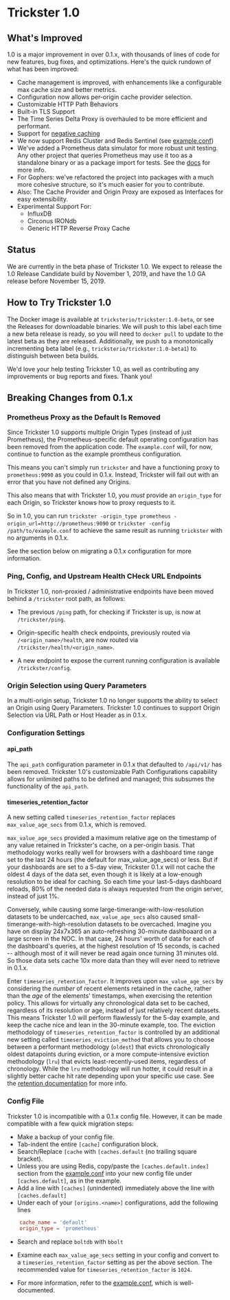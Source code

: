 # Trickster 1.0

## What's Improved

1.0 is a major improvement in over 0.1.x, with thousands of lines of code for new features, bug fixes, and optimizations. Here's the quick rundown of what has been improved:

- Cache management is improved, with enhancements like a configurable max cache size and better metrics.
- Configuration now allows per-origin cache provider selection.
- Customizable HTTP Path Behaviors
- Built-in TLS Support
- The Time Series Delta Proxy is overhauled to be more efficient and performant.
- Support for [negative caching](./negative-caching.md)
- We now support Redis Cluster and Redis Sentinel (see [example.conf](../cmd/trickster/conf/example.conf))
- We've added a Prometheus data simulator for more robust unit testing.  Any other project that queries Prometheus may use it too as a standalone binary or as a package import for tests. See the [docs](./promsim.md) for more info.
- For Gophers: we've refactored the project into packages with a much more cohesive structure, so it's much easier for you to contribute.
- Also: The Cache Provider and Origin Proxy are exposed as Interfaces for easy extensibility.
- Experimental Support For:
  - InfluxDB
  - Circonus IRONdb
  - Generic HTTP Reverse Proxy Cache

## Status

We are currently in the beta phase of Trickster 1.0. We expect to release the 1.0 Release Candidate build by November 1, 2019, and have the 1.0 GA release before November 15, 2019.

## How to Try Trickster 1.0

The Docker image is available at `tricksterio/trickster:1.0-beta`, or see the Releases for downloadable binaries. We will push to this label each time a new beta release is ready, so you will need to `docker pull` to update to the latest beta as they are released. Additionally, we push to a monotonically incrementing beta label (e.g., `tricksterio/trickster:1.0-beta1`) to distinguish between beta builds.

We'd love your help testing Trickster 1.0, as well as contributing any improvements or bug reports and fixes. Thank you!

## Breaking Changes from 0.1.x

### Prometheus Proxy as the Default Is Removed

Since Trickster 1.0 supports multiple Origin Types (instead of just Prometheus), the Prometheus-specific default operating configuration has been removed from the application code. The `example.conf` will, for now, continue to function as the example promtheus configuration.

This means you can't simply run `trickster` and have a functioning proxy to `prometheus:9090` as you could in 0.1.x. Instead, Trickster will fail out with an error that you have not defined any Origins.

This also means that with Trickster 1.0, you _must_ provide an `origin_type` for each Origin, so Trickster knows how to proxy requests to it.

 So in 1.0, you can run `trickster -origin_type prometheus -origin_url=http://prometheus:9090` or `trickster -config /path/to/example.conf` to achieve the same result as running `trickster` with no arguments in 0.1.x.

See the section below on migrating a 0.1.x configuration for more information.

### Ping, Config, and Upstream Health CHeck URL Endpoints

In Trickster 1.0, non-proxied / administrative endpoints have been moved behind a `/trickster` root path, as follows:

- The previous `/ping` path, for checking if Trickster is up, is now at `/trickster/ping`.

- Origin-specific health check endpoints, previously routed via `/<origin_name>/health`, are now routed via `/trickster/health/<origin_name>`.

- A new endpoint to expose the current running configuration is available `/trickster/config`.

### Origin Selection using Query Parameters

In a multi-origin setup, Trickster 1.0 no longer supports the ability to select an Origin using Query Parameters. Trickster 1.0 continues to support Origin Selection via URL Path or Host Header as in 0.1.x.

### Configuration Settings

#### api_path

The `api_path` configuration parameter in 0.1.x that defaulted to `/api/v1/` has been removed. Trickster 1.0's customizable Path Configurations capability allows for unlimited paths to be defined and managed; this subsumes the functionality of the `api_path`.

#### timeseries_retention_factor

A new setting called `timeseries_retention_factor` replaces `max_value_age_secs` from 0.1.x, which is removed.

`max_value_age_secs` provided a maximum relative age on the timestamp of any value retained in Trickster's cache, on a per-origin basis. That methodology works really well for browsers with a dashboard time range set to the last 24 hours (the default for max_value_age_secs) or less. But if your dashboards are set to a 5-day view, Trickster 0.1.x will not cache the oldest 4 days of the data set, even though it is likely at a low-enough resolution to be ideal for caching. So each time your last-5-days dashboard reloads, 80% of the needed data is always requested from the origin server, instead of just 1%.

Conversely, while causing some large-timerange-with-low-resolution datasets to be undercached, `max_value_age_secs` also caused small-timerange-with-high-resolution datasets to be overcached. Imagine you have on display 24x7x365 an auto-refreshing 30-minute dashboaard on a large screen in the NOC. In that case, 24 hours' worth of data for each of the dashboard's queries, at the highest resolution of 15 seconds, is cached -- although most of it will never be read again once turning 31 minutes old. So those data sets cache 10x more data than they will ever need to retrieve in 0.1.x.

Enter `timeseries_retention_factor`. It improves upon `max_value_age_secs` by considering the _number_ of recent elements retained in the cache, rather than the _age_ of the elements' timestamps, when exercising the retention policy. This allows for virtually any chronological data set to be cached, regardless of its resolution or age, instead of just relatively recent datasets. This means Trickster 1.0 will perform flawlessly for the 5-day example, and keep the cache nice and lean in the 30-minute example, too. The eviction methodology of `timeseries_retention_factor` is controlled by an additional new setting called `timeseries_eviction_method` that allows you to choose between a performant methodology (`oldest`) that evicts chronologically oldest datapoints during eviction, or a more compute-intensive eviction methodology (`lru`) that evicts least-recently-used items, regardless of chronology. While the `lru` methodology will run hotter, it could result in a slightly better cache hit rate depending upon your specific use case. See the [retention documentation](./retention.md) for more info.

### Config File

Trickster 1.0 is incompatible with a 0.1.x config file. However, it can be made compatible with a few quick migration steps:

- Make a backup of your config file.
- Tab-indent the entire `[cache]` configuration block.
- Search/Replace `[cache` with `[caches.default` (no trailing square bracket).
- Unless you are using Redis, copy/paste the `[caches.default.index]` section from the [example.conf](../cmd/trickster/conf/example.conf) into your new config file under `[caches.default]`, as in the example.
- Add a line with `[caches]` (unindented) immediately above the line with `[caches.default]`
- Under each of your `[origins.<name>]` configurations, add the following lines

```toml
    cache_name = 'default'
    origin_type = 'prometheus'
```

- Search and replace `boltdb` with `bbolt`
- Examine each `max_value_age_secs` setting in your config and convert to a `timeseries_retention_factor` setting as per the above section. The recommended value for `timeseries_retention_factor` is `1024`.

- For more information, refer to the [example.conf](../cmd/trickster/conf/example.conf), which is well-documented.
